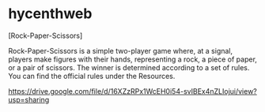 # hycenthweb
[Rock-Paper-Scissors]

Rock-Paper-Scissors is a simple two-player game where, at a signal, players make figures with their hands, 
representing a rock, a piece of paper, or a pair of scissors. 
The winner is determined according to a set of rules. 
You can find the official rules under the Resources.

https://drive.google.com/file/d/16XZzRPx1WcEH0i54-svIBEx4nZLIojui/view?usp=sharing
